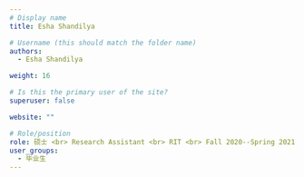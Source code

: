 ```yaml
---
# Display name
title: Esha Shandilya

# Username (this should match the folder name)
authors:
  - Esha Shandilya

weight: 16

# Is this the primary user of the site?
superuser: false

website: ""

# Role/position
role: 硕士 <br> Research Assistant <br> RIT <br> Fall 2020--Spring 2021 <br>  **Employment** --  Chatham Financial <br> **Position** -- UX Researcher
user_groups:
  - 毕业生
---
```

